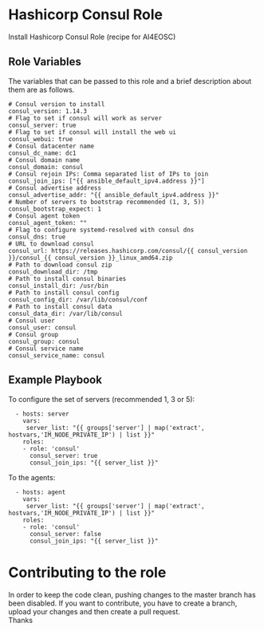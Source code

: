 Hashicorp Consul Role
=====================

Install Hashicorp Consul Role (recipe for AI4EOSC)

Role Variables
--------------

The variables that can be passed to this role and a brief description about them are as follows.

	# Consul version to install
	consul_version: 1.14.3
	# Flag to set if consul will work as server
	consul_server: true
	# Flag to set if consul will install the web ui
	consul_webui: true
	# Consul datacenter name
	consul_dc_name: dc1
	# Consul domain name
	consul_domain: consul
	# Consul rejoin IPs: Comma separated list of IPs to join
	consul_join_ips: ["{{ ansible_default_ipv4.address }}"]
	# Consul advertise address
	consul_advertise_addr: "{{ ansible_default_ipv4.address }}"
	# Number of servers to bootstrap recommended (1, 3, 5))
	consul_bootstrap_expect: 1
	# Consul agent token
	consul_agent_token: ""
	# Flag to configure systemd-resolved with consul dns
	consul_dns: true
	# URL to download consul
	consul_url: https://releases.hashicorp.com/consul/{{ consul_version }}/consul_{{ consul_version }}_linux_amd64.zip
	# Path to download consul zip
	consul_download_dir: /tmp
	# Path to install consul binaries
	consul_install_dir: /usr/bin
	# Path to install consul config
	consul_config_dir: /var/lib/consul/conf
	# Path to install consul data
	consul_data_dir: /var/lib/consul
	# Consul user
	consul_user: consul
	# Consul group
	consul_group: consul
	# Consul service name
	consul_service_name: consul

Example Playbook
----------------

To configure the set of servers (recommended 1, 3 or 5):

```
  - hosts: server
    vars:
     server_list: "{{ groups['server'] | map('extract', hostvars,'IM_NODE_PRIVATE_IP') | list }}"
    roles:
    - role: 'consul'
      consul_server: true
      consul_join_ips: "{{ server_list }}"

```

To the agents:

```
  - hosts: agent
    vars:
     server_list: "{{ groups['server'] | map('extract', hostvars,'IM_NODE_PRIVATE_IP') | list }}"
    roles:
    - role: 'consul'
      consul_server: false
      consul_join_ips: "{{ server_list }}"

```

Contributing to the role
========================
In order to keep the code clean, pushing changes to the master branch has been disabled. If you want to contribute, you have to create a branch, upload your changes and then create a pull request.  
Thanks
